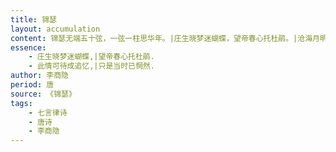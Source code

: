 ```yaml
---
title: 锦瑟
layout: accumulation
content: 锦瑟无端五十弦，一弦一柱思华年。|庄生晓梦迷蝴蝶，望帝春心托杜鹃。|沧海月明珠有泪，蓝田日暖玉生烟。|此情可待成追忆，只是当时已惘然。|
essence: 
    - 庄生晓梦迷蝴蝶,|望帝春心托杜鹃.
    - 此情可待成追忆,|只是当时已惘然.
author: 李商隐
period: 唐
source: 《锦瑟》
tags:
    - 七言律诗
    - 唐诗
    - 李商隐
---
```

